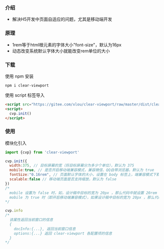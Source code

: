 ### 介绍
* 解决H5开发中页面自适应的问题，尤其是移动端开发

### 原理
* 1rem等于html根元素的字体大小"font-size"，默认为16px
* 动态改变系统默认字体大小就能改变rem单位的大小

### 下载

使用 npm 安装

```shell
npm i clear-viewport
```

使用 script 标签导入

```html
<script src="https://gitee.com/xlou/clear-viewport/raw/master/dist/clear-viewport.min.js"></script>
<script>
  cvp.init()
</script>
```

### 使用

模块化引入

```javascript
import {cvp} from 'clear-viewport'

cvp.init({
  width:375, // 目标屏幕的宽（将目标屏幕分为多少个单位），默认为 375
  mobile:true, // 是否开启移动端兼容模式，兼容微信、QQ自带浏览器，默认为 true
  fontSize:"0.16rem", // 页面默认字体的大小，设置在 body 标签上，端兼容模式下默认为 "0.16rem"
  scalable:false // 移动端页面是否支持缩放，默认为 false
})
/*
  mobile 设置为 false 时，如，设计稿中目标的宽为 20px ，那么代码中就设置 20rem
  mobile 为 true 时（即开启移动端兼容模式），如果设计稿中目标的宽为 20px ，那么代码中就设置 0.2rem（即实际值除以 100）
*/

cvp.info
/* 
  该属性返回当前窗口的信息
  {
    docInfo:{...}, 返回当前窗口信息
    options:{...} 返回 clear-viewport 各配置项的信息
  }
*/
```
